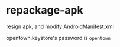 # repackage-apk
resign apk, and modify AndroidManifest.xml

opentown.keystore's password is `opentown`
